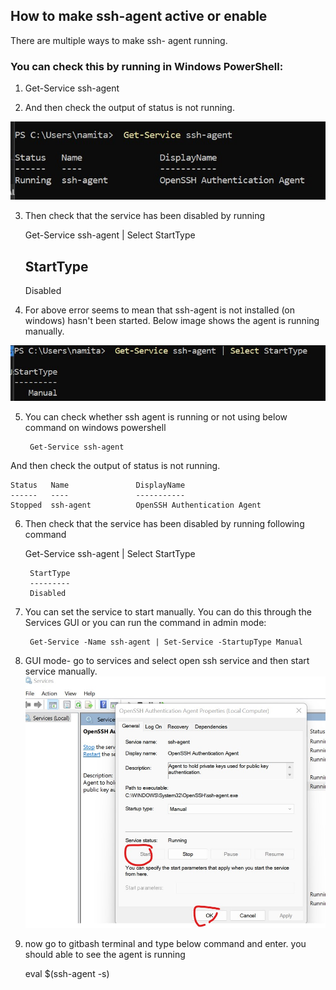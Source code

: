 ## How to make ssh-agent active or enable
There are multiple ways to make ssh- agent running.
### You can check this by running in Windows PowerShell:

1.   Get-Service ssh-agent

2.   And then check the output of status is not      running.


![tocheckagentrun](./image/Agent_1.jpg)

3.  Then check that the service has been disabled by running

     Get-Service ssh-agent | Select StartType

    StartType
    ---------
    Disabled

4. For above error seems to mean that ssh-agent is not installed (on windows) hasn't been started.
Below image shows the agent is running manually.

![agent2](./image/agent2.jpg)



5. You can check whether ssh agent is running or not using below command on windows powershell


        Get-Service ssh-agent

And then check the output of status is not running.

    Status   Name               DisplayName
    ------   ----               -----------
    Stopped  ssh-agent          OpenSSH Authentication Agent

6. Then check that the service has been disabled by running following command

    Get-Service ssh-agent | Select StartType

        StartType
        ---------
        Disabled
7. You can set the service to start manually. You can do this through the Services GUI or you can run the command in admin mode:

        Get-Service -Name ssh-agent | Set-Service -StartupType Manual
     


 8. GUI mode- go to services and select open ssh service and then start service manually.
 ![startsshagentservice](./image/agent3.jpg) 

 9. now go to gitbash terminal and type below command and enter. you should able to see the agent is running

    eval $(ssh-agent -s)   
